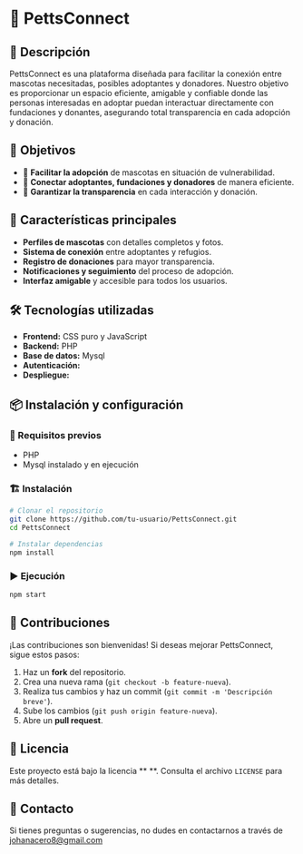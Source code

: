 # 🐾 PettsConnect

## 📌 Descripción
PettsConnect es una plataforma diseñada para facilitar la conexión entre mascotas necesitadas, posibles adoptantes y donadores. Nuestro objetivo es proporcionar un espacio eficiente, amigable y confiable donde las personas interesadas en adoptar puedan interactuar directamente con fundaciones y donantes, asegurando total transparencia en cada adopción y donación.

## 🎯 Objetivos
- 🏡 **Facilitar la adopción** de mascotas en situación de vulnerabilidad.
- 🤝 **Conectar adoptantes, fundaciones y donadores** de manera eficiente.
- 💙 **Garantizar la transparencia** en cada interacción y donación.

## 🚀 Características principales
- **Perfiles de mascotas** con detalles completos y fotos.
- **Sistema de conexión** entre adoptantes y refugios.
- **Registro de donaciones** para mayor transparencia.
- **Notificaciones y seguimiento** del proceso de adopción.
- **Interfaz amigable** y accesible para todos los usuarios.

## 🛠️ Tecnologías utilizadas
- **Frontend:** CSS puro y JavaScript
- **Backend:** PHP
- **Base de datos:** Mysql
- **Autenticación:** 
- **Despliegue:** 

## 📦 Instalación y configuración
### 🔧 Requisitos previos
- PHP 
- Mysql instalado y en ejecución

### 🏗️ Instalación
```sh
# Clonar el repositorio
git clone https://github.com/tu-usuario/PettsConnect.git
cd PettsConnect

# Instalar dependencias
npm install
```

### ▶️ Ejecución
```sh
npm start
```

## 🤝 Contribuciones
¡Las contribuciones son bienvenidas! Si deseas mejorar PettsConnect, sigue estos pasos:
1. Haz un **fork** del repositorio.
2. Crea una nueva rama (`git checkout -b feature-nueva`).
3. Realiza tus cambios y haz un commit (`git commit -m 'Descripción breve'`).
4. Sube los cambios (`git push origin feature-nueva`).
5. Abre un **pull request**.

## 📄 Licencia
Este proyecto está bajo la licencia ** **. Consulta el archivo `LICENSE` para más detalles.

## 📩 Contacto
Si tienes preguntas o sugerencias, no dudes en contactarnos a través de johanacero8@gmail.com
